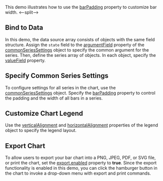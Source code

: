 This demo illustrates how to use the [barPadding](/Documentation/ApiReference/UI_Components/dxChart/Configuration/series/#barPadding) property to customize bar width.
<--split-->

## Bind to Data

In this demo, the data source array consists of objects with the same field structure. Assign the `state` field to the [argumentField](/Documentation/ApiReference/UI_Components/dxChart/Configuration/commonSeriesSettings/#argumentField) property of the [commonSeriesSettings](/Documentation/ApiReference/UI_Components/dxChart/Configuration/commonSeriesSettings/) object to specify the common argument for the series. Then, define the series array of objects. In each object, specify the [valueField](/Documentation/ApiReference/UI_Components/dxChart/Configuration/series/#valueField) property.

## Specify Common Series Settings

To configure settings for all series in the chart, use the [commonSeriesSettings](/Documentation/ApiReference/UI_Components/dxChart/Configuration/commonSeriesSettings/) object. Specify the [barPadding](/Documentation/ApiReference/UI_Components/dxChart/Configuration/series/#barPadding) property to control the padding and the width of all bars in a series.

## Customize Chart Legend 

Use the [verticalAlignment](/Documentation/ApiReference/UI_Components/dxChart/Configuration/legend/#verticalAlignment) and [horizontalAlignment](/Documentation/ApiReference/UI_Components/dxChart/Configuration/legend/#horizontalAlignment) properties of the legend object to specify the legend layout. 

## Export Chart

To allow users to export your bar chart into a PNG, JPEG, PDF, or SVG file, or print the chart, set the [export.enabled](/Documentation/ApiReference/UI_Components/dxChart/Configuration/export/#enabled) property to **true**. Since the export functionality is enabled in this demo, you can click the hamburger button in the chart to invoke a drop-down menu with export and print commands.